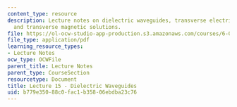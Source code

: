```yaml
---
content_type: resource
description: Lecture notes on dielectric waveguides, transverse electric solutions,
  and transverse magnetic solutions.
file: https://ol-ocw-studio-app-production.s3.amazonaws.com/courses/6-013-electromagnetics-and-applications-fall-2005/b779e35088c0fac1b35806ebdba23c76_lec15.pdf
file_type: application/pdf
learning_resource_types:
- Lecture Notes
ocw_type: OCWFile
parent_title: Lecture Notes
parent_type: CourseSection
resourcetype: Document
title: Lecture 15 - Dielectric Waveguides
uid: b779e350-88c0-fac1-b358-06ebdba23c76
---
```

